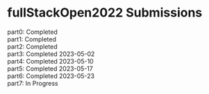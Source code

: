 # fullStackOpen2022 Submissions 
part0: Completed <br />
part1: Completed <br />
part2: Completed <br />
part3: Completed 2023-05-02 <br />
part4: Completed 2023-05-10 <br />
part5: Completed 2023-05-17 <br />
part6: Completed 2023-05-23 <br />
part7: In Progress
